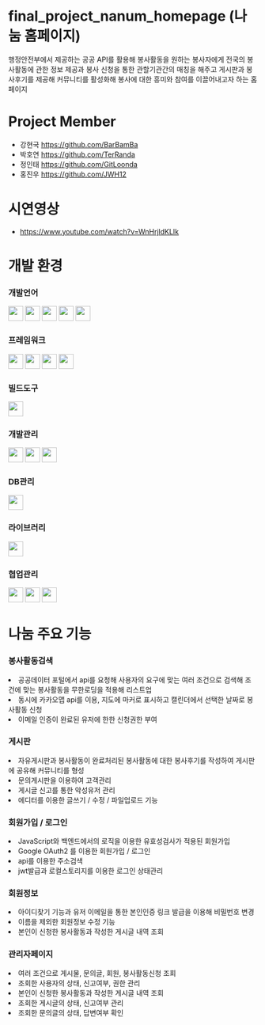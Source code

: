 # final_project_nanum_homepage (나눔 홈페이지)
행정안전부에서 제공하는 공공 API를 활용해 봉사활동을 원하는 봉사자에게 전국의 봉사활동에 관한 정보 제공과 봉사 신청을 통한 관할기관간의 매칭을 해주고 게시판과 봉사후기를 제공해 커뮤니티를 활성화해 봉사에 대한 흥미와 참여를 이끌어내고자 하는 홈페이지

# Project Member
- 강현국 https://github.com/BarBamBa
- 박호연 https://github.com/TerRanda
- 정인태 https://github.com/GitLoonda
- 홍진우 https://github.com/JWH12
  
# 시연영상
- https://www.youtube.com/watch?v=WnHrjldKLIk

# 개발 환경
<h3> 개발언어 </h3> 
	<img src="https://img.shields.io/badge/Java-007396?style=flat&logo=Conda-Forge&logoColor=white" height="30px" />
	<img src="https://img.shields.io/badge/JavaScript-F7DF1E?style=flat&logo=JavaScript&logoColor=white" height="30px"/>	
  	<img src="https://img.shields.io/badge/HTML5-E34F26?style=flat&logo=HTML5&logoColor=white" height="30px"/>
	<img src="https://img.shields.io/badge/CSS3-1572B6?style=flat&logo=CSS3&logoColor=white" height="30px"/>
	<img src="https://img.shields.io/badge/Sass-CC6699?style=flat&logo=sass&logoColor=white" height="30px"/>
 
<h3> 프레임워크 </h3> 
 	<img src="https://img.shields.io/badge/SpringBoot-6DB33F?style=flat&logo=SpringBoot&logoColor=white" height="30px"/>
  	<img src="https://img.shields.io/badge/SpringSecurity-6DB33F?style=flat&logo=springsecurityt&logoColor=white" height="30px"/>
	<img src="https://img.shields.io/badge/JSON Web Tokens-000000?style=flat&logo=jsonwebTokenst&logoColor=white" height="30px"/>
	<img src="https://img.shields.io/badge/JPA Hibernate-59666C?style=flat&logo=hibernate&logoColor=white" height="30px"/>
 
<h3> 빌드도구 </h3>   
	<img src="https://img.shields.io/badge/Gradle-02303A?style=flat&logo=gradle&logoColor=white" height="30px"/>
<h3> 개발관리 </h3>   
	<img src="https://img.shields.io/badge/IntelliJ IDEA-000000?style=flat&logo=intellijidea&logoColor=white" height="30px"/>
 	<img src="https://img.shields.io/badge/Visual Studio Code-007ACC?style=flat&logo=visualstudiocode&logoColor=white" height="30px"/> 
  	<img src="https://img.shields.io/badge/NPM-CB3837?style=flat&logo=npm&logoColor=white" height="30px"/>
   
<h3> DB관리 </h3>  
	<img src="https://img.shields.io/badge/MariaDB-003545?style=flat&logo=mariadb&logoColor=white" height="30px"/>
	
<h3> 라이브러리 </h3>
	<img src="https://img.shields.io/badge/React-003545?style=flat&logo=react&logoColor=white" height="30px"/>
	
<h3> 협업관리 </h3>
	<img src="https://img.shields.io/badge/Git-000000?style=flat&logo=git&logoColor=white" height="30px"/>
	<img src="https://img.shields.io/badge/GitHub-000000?style=flat&logo=github&logoColor=white" height="30px"/>
	<img src="https://img.shields.io/badge/Figma-F05032?style=flat&logo=figma&logoColor=white" height="30px"/>

# 나눔 주요 기능
<h3> 봉사활동검색 </h3> 
<li>공공데이터 포털에서 api를 요청해 사용자의 요구에 맞는 여러 조건으로 검색해 조건에 맞는 봉사활동을 무한로딩을 적용해 리스트업</li> 
<li>동시에 카카오맵 api를 이용, 지도에 마커로 표시하고 캘린더에서 선택한 날짜로 봉사활동 신청</li>
<li>이메일 인증이 완료된 유저에 한한 신청권한 부여</li> 
<h3> 게시판 </h3>
<li>자유게시판과 봉사활동이 완료처리된 봉사활동에 대한 봉사후기를 작성하여 게시판에 공유해 커뮤니티를 형성</li> 
<li>문의게시판을 이용하여 고객관리</li> 
<li>게시글 신고를 통한 악성유저 관리</li> 
<li>에디터를 이용한 글쓰기 / 수정 / 파일업로드 기능</li>
<h3> 회원가입 / 로그인 </h3>
<li>JavaScript와 백엔드에서의 로직을 이용한 유효성검사가 적용된 회원가입</li>
<li>Google OAuth2 를 이용한 회원가입 / 로그인 </li>
<li>api를 이용한 주소검색</li>
<li>jwt발급과 로컬스토리지를 이용한 로그인 상태관리</li>
<h3> 회원정보 </h3>
<li>아이디찾기 기능과 유저 이메일을 통한 본인인증 링크 발급을 이용해 비밀번호 변경</li>
<li>이름을 제외한 회원정보 수정 기능</li>
<li>본인이 신청한 봉사활동과 작성한 게시글 내역 조회</li>
<h3> 관리자페이지 </h3>
<li>여러 조건으로 게시물, 문의글, 회원, 봉사활동신청 조회</li>
<li>조회한 사용자의 상태, 신고여부, 권한 관리</li>
<li>본인이 신청한 봉사활동과 작성한 게시글 내역 조회</li>
<li>조회한 게시글의 상태, 신고여부 관리</li>
<li>조회한 문의글의 상태, 답변여부 확인</li>



	
	


